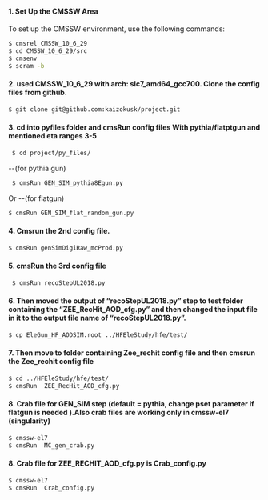 #### 1. Set Up the CMSSW Area

To set up the CMSSW environment, use the following commands:

```bash
$ cmsrel CMSSW_10_6_29
$ cd CMSSW_10_6_29/src
$ cmsenv
$ scram -b
```

#### 2. used CMSSW_10_6_29 with arch: slc7_amd64_gcc700. Clone the config files from github.

```bash
$ git clone git@github.com:kaizokusk/project.git
```



#### 3. cd into pyfiles folder and cmsRun config files With pythia/flatptgun and mentioned eta ranges 3-5

```bash
 $ cd project/py_files/
```



--(for pythia gun)

```bash
 $ cmsRun GEN_SIM_pythia8Egun.py
```

Or
--(for flatgun)

```bash
$ cmsRun GEN_SIM_flat_random_gun.py
```


 
#### 4. Cmsrun the 2nd config file.

```bash 
$ cmsRun genSimDigiRaw_mcProd.py
```

#### 5. cmsRun the 3rd config file

```bash
 $ cmsRun recoStepUL2018.py
```


#### 6. Then moved the output of “recoStepUL2018.py” step to test folder containing the “ZEE_RecHit_AOD_cfg.py” and then changed the input file in it to the output file name of  “recoStepUL2018.py”.

```bash
$ cp EleGun_HF_AODSIM.root ../HFEleStudy/hfe/test/
```


#### 7. Then move to folder containing Zee_rechit config file and then  cmsrun the Zee_rechit config file

```bash
$ cd ../HFEleStudy/hfe/test/
$ cmsRun  ZEE_RecHit_AOD_cfg.py
```

#### 8. Crab file for GEN_SIM step (default = pythia, change pset parameter if flatgun is needed ).Also crab files are working only in cmssw-el7 (singularity)

```bash
$ cmssw-el7
$ cmsRun  MC_gen_crab.py
```


#### 8. Crab file for ZEE_RECHIT_AOD_cfg.py is Crab_config.py

```bash
$ cmssw-el7
$ cmsRun  Crab_config.py
```
